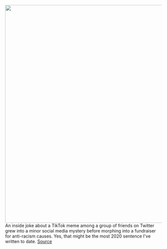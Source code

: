 <img src='https://cdn.vox-cdn.com/thumbor/1KIkZ4sAl1C4WgcZDZ556A4emzA=/0x0:1200x687/1200x800/filters:focal(504x248:696x440)/cdn.vox-cdn.com/uploads/chorus_image/image/66991654/eyemoutheye.0.jpg' width='700px' /><br/>
An inside joke about a TikTok meme among a group of friends on Twitter grew into a minor social media mystery before morphing into a fundraiser for anti-racism causes. Yes, that might be the most 2020 sentence I've written to date.
<a href='https://www.theverge.com/2020/6/27/21305646/it-is-what-it-is-fake-app-twitter-tiktok-meme'> Source <a/>